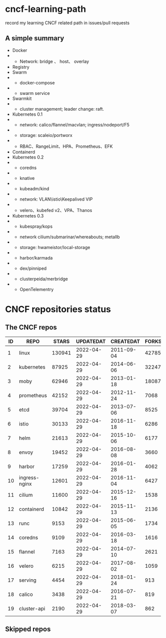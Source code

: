 # cncf-learning-path
record my learning CNCF related path in issues/pull requests

## A simple summary
- Docker
- - Network: bridge 、 host、 overlay
- Registry
- Swarm
- - docker-compose
- - swarm service
- Swarmkit
- - cluster management; leader change: raft.
- Kubernetes 0.1
- - network: calico/flannel/macvlan; ingress/nodeport/F5
- - storage: scaleio/portworx
- - RBAC、RangeLimit、HPA、Prometheus、EFK
- Containerd
- Kubernetes 0.2
- - coredns
- - knative
- - kubeadm/kind
- - network: VLAN\istio\Keepalived VIP
- - velero、kubefed v2、VPA、Thanos
- Kubernetes 0.3
- - kubespray/kops
- - network cilium/submarinar/whereabouts; metallb
- - storage: hwameistor/local-storage
- - harbor/karmada
- - dex/pinniped
- - clusterpeida/merbridge
- - OpenTelementry

# CNCF repositories status
<!--START_SECTION:github_repos-->
## The CNCF repos
| ID |     REPO      | STARS  | UPDATEDAT  | CREATEDAT  | FORKSCOUNT |
|----|---------------|--------|------------|------------|------------|
|  1 | linux         | 130941 | 2022-04-29 | 2011-09-04 |      42785 |
|  2 | kubernetes    |  87925 | 2022-04-29 | 2014-06-06 |      32247 |
|  3 | moby          |  62946 | 2022-04-29 | 2013-01-18 |      18087 |
|  4 | prometheus    |  42152 | 2022-04-29 | 2012-11-24 |       7068 |
|  5 | etcd          |  39704 | 2022-04-29 | 2013-07-06 |       8525 |
|  6 | istio         |  30133 | 2022-04-29 | 2016-11-18 |       6286 |
|  7 | helm          |  21613 | 2022-04-29 | 2015-10-06 |       6177 |
|  8 | envoy         |  19452 | 2022-04-29 | 2016-08-08 |       3660 |
|  9 | harbor        |  17259 | 2022-04-29 | 2016-01-28 |       4062 |
| 10 | ingress-nginx |  12601 | 2022-04-29 | 2016-11-04 |       6427 |
| 11 | cilium        |  11600 | 2022-04-29 | 2015-12-16 |       1538 |
| 12 | containerd    |  10842 | 2022-04-29 | 2015-11-13 |       2136 |
| 13 | runc          |   9153 | 2022-04-29 | 2015-06-05 |       1734 |
| 14 | coredns       |   9109 | 2022-04-29 | 2016-03-18 |       1616 |
| 15 | flannel       |   7163 | 2022-04-29 | 2014-07-10 |       2621 |
| 16 | velero        |   6215 | 2022-04-29 | 2017-08-02 |       1059 |
| 17 | serving       |   4454 | 2022-04-29 | 2018-01-24 |        913 |
| 18 | calico        |   3438 | 2022-04-29 | 2016-07-21 |        819 |
| 19 | cluster-api   |   2190 | 2022-04-29 | 2018-03-07 |        862 |



## Skipped repos
<!--END_SECTION:github_repos-->
